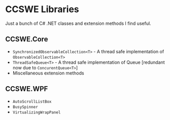 # CCSWE Libraries

Just a bunch of C# .NET classes and extension methods I find useful.

## CCSWE.Core

* `SynchronizedObservableCollection<T>` - A thread safe implementation of `ObservableCollection<T>`
* `ThreadSafeQueue<T>` - A thread safe implementation of Queue<T> [redundant now due to `ConcurentQueue<T>`]
* Miscellaneous extension methods

## CCSWE.WPF

* `AutoScrollListBox`
* `BusySpinner`
* `VirtualizingWrapPanel`
